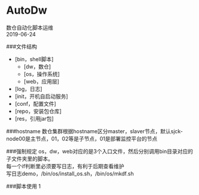 # AutoDw
数仓自动化脚本运维      
2019-06-24  

###文件结构
+ [bin，shell脚本]
    + [dw，数仓]
    + [os，操作系统]
    + [web，应用层]
+ [log，日志]
+ [init，开机自启动服务]
+ [conf，配置文件]
+ [repo，安装包仓库]
+ [res，引用jar包]

###hostname
数仓集群根据hostname区分master，slaver节点，默认sjck-node00是主节点，01，02等是子节点，01是部署监控平台的节点

###强制规定
os，dw，web对应的是3个入口文件，然后分别调用bin目录对应的子文件夹里的脚本。  
每一个if判断里必须要写日志，有利于后期查看维护   
写日志demo，/bin/os/install_os.sh，/bin/os/mkdf.sh
 
###脚本使用
1


